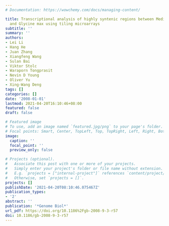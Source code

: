 ```yaml
---
# Documentation: https://wowchemy.com/docs/managing-content/

title: Transcriptional analysis of highly syntenic regions between Medicago truncatula
  and Glycine max using tiling microarrays
subtitle: ''
summary: ''
authors:
- Lei Li
- Hang He
- Juan Zhang
- Xiangfeng Wang
- Sulan Bai
- Viktor Stolc
- Waraporn Tongprasit
- Nevin D Young
- Oliver Yu
- Xing-Wang Deng
tags: []
categories: []
date: '2008-01-01'
lastmod: 2021-04-20T16:10:46+08:00
featured: false
draft: false

# Featured image
# To use, add an image named `featured.jpg/png` to your page's folder.
# Focal points: Smart, Center, TopLeft, Top, TopRight, Left, Right, BottomLeft, Bottom, BottomRight.
image:
  caption: ''
  focal_point: ''
  preview_only: false

# Projects (optional).
#   Associate this post with one or more of your projects.
#   Simply enter your project's folder or file name without extension.
#   E.g. `projects = ["internal-project"]` references `content/project/deep-learning/index.md`.
#   Otherwise, set `projects = []`.
projects: []
publishDate: '2021-04-20T08:10:46.075467Z'
publication_types:
- '2'
abstract: ''
publication: '*Genome Biol*'
url_pdf: https://doi.org/10.1186%2Fgb-2008-9-3-r57
doi: 10.1186/gb-2008-9-3-r57
---
```

